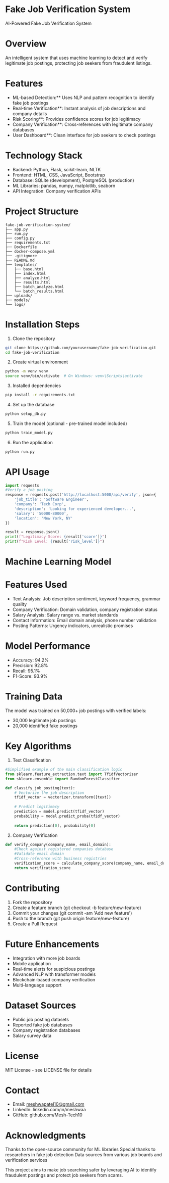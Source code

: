 # Fake Job Verification System
AI-Powered Fake Job Verification System
# Overview
An intelligent system that uses machine learning to detect and verify legitimate job postings, protecting job seekers from fraudulent listings.

# Features
- ML-based Detection:** Uses NLP and pattern recognition to identify fake job postings
- Real-time Verification**: Instant analysis of job descriptions and company details
- Risk Scoring**: Provides confidence scores for job legitimacy
- Company Verification**: Cross-references with legitimate company databases
- User Dashboard**: Clean interface for job seekers to check postings

# Technology Stack
- Backend: Python, Flask, scikit-learn, NLTK
- Frontend: HTML, CSS, JavaScript, Bootstrap
- Database: SQLite (development), PostgreSQL (production)
- ML Libraries: pandas, numpy, matplotlib, seaborn
- API Integration: Company verification APIs

# Project Structure
```
fake-job-verification-system/
├── app.py
├── run.py
├── config.py
├── requirements.txt
├── Dockerfile
├── docker-compose.yml
├── .gitignore
├── README.md
├── templates/
│   ├── base.html
│   ├── index.html
│   ├── analyze.html
│   ├── results.html
│   ├── batch_analyze.html
│   └── batch_results.html
├── uploads/          
├── models/           
└── logs/           
```
# Installation Steps
1. Clone the repository
```bash
git clone https://github.com/yourusername/fake-job-verification.git
cd fake-job-verification
```
2. Create virtual environment
```bash
python -m venv venv
source venv/bin/activate  # On Windows: venv\Scripts\activate
```
3. Installed dependencies
```bash
pip install -r requirements.txt
```
4. Set up the database
```bash
python setup_db.py
```
5. Train the model (optional - pre-trained model included)
```bash
python train_model.py
```
6. Run the application
```bash
python run.py
```
# API Usage
```python
import requests
#Verify a job posting
response = requests.post('http://localhost:5000/api/verify', json={
    'job_title': 'Software Engineer',
    'company': 'Tech Corp',
    'description': 'Looking for experienced developer...',
    'salary': '50000-80000',
    'location': 'New York, NY'
})

result = response.json()
print(f"Legitimacy Score: {result['score']}")
print(f"Risk Level: {result['risk_level']}")
```
# Machine Learning Model
# Features Used
- Text Analysis: Job description sentiment, keyword frequency, grammar quality
- Company Verification: Domain validation, company registration status
- Salary Analysis: Salary range vs. market standards
- Contact Information: Email domain analysis, phone number validation
- Posting Patterns: Urgency indicators, unrealistic promises

# Model Performance
- Accuracy: 94.2%
- Precision: 92.8%
- Recall: 95.1%
- F1-Score: 93.9%

# Training Data
The model was trained on 50,000+ job postings with verified labels:
- 30,000 legitimate job postings
- 20,000 identified fake postings

# Key Algorithms
1. Text Classification
```python
#Simplified example of the main classification logic
from sklearn.feature_extraction.text import TfidfVectorizer
from sklearn.ensemble import RandomForestClassifier

def classify_job_posting(text):
    # Vectorize the job description
    tfidf_vector = vectorizer.transform([text])
    
    # Predict legitimacy
    prediction = model.predict(tfidf_vector)
    probability = model.predict_proba(tfidf_vector)
    
    return prediction[0], probability[0]
```
2. Company Verification
```python
def verify_company(company_name, email_domain):
    #Check against registered companies database
    #Validate email domain
    #Cross-reference with business registries
    verification_score = calculate_company_score(company_name, email_domain)
    return verification_score
```
# Contributing
1. Fork the repository
2. Create a feature branch (git checkout -b feature/new-feature)
3. Commit your changes (git commit -am 'Add new feature')
4. Push to the branch (git push origin feature/new-feature)
5. Create a Pull Request

# Future Enhancements
 - Integration with more job boards
 - Mobile application
 - Real-time alerts for suspicious postings
 - Advanced NLP with transformer models
 - Blockchain-based company verification
 - Multi-language support

# Dataset Sources
- Public job posting datasets
- Reported fake job databases
- Company registration databases
- Salary survey data

# License
MIT License - see LICENSE file for details

# Contact
- Email: meshwapatel10@gmail.com
- LinkedIn: linkedin.com/in/meshwaa
- GitHub: github.com/Mesh-Tech10

# Acknowledgments
Thanks to the open-source community for ML libraries
Special thanks to researchers in fake job detection
Data sources from various job boards and verification services


This project aims to make job searching safer by leveraging AI to identify fraudulent postings and protect job seekers from scams.